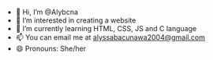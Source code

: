 - 👋 Hi, I’m @Alybcna
- 👀 I’m interested in creating a website
- 🌱 I’m currently learning HTML, CSS, JS and C language
- 📫 You can email me at alyssabacunawa2004@gmail.com
- 😄 Pronouns: She/her


<!---
Alybcna/Alybcna is a ✨ special ✨ repository because its `README.md` (this file) appears on your GitHub profile.
You can click the Preview link to take a look at your changes.
--->
